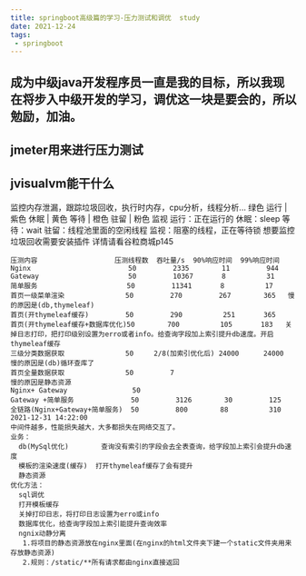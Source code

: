 ```yaml
---
title: springboot高级篇的学习-压力测试和调优  study
date: 2021-12-24 
tags:
 - springboot
---
```

## 成为中级java开发程序员一直是我的目标，所以我现在将步入中级开发的学习，调优这一块是要会的，所以勉励，加油。
## jmeter用来进行压力测试
## jvisualvm能干什么
监控内存泄漏，跟踪垃圾回收，执行时内存，cpu分析，线程分析...
绿色 运行 | 紫色 休眠 | 黄色 等待 | 橙色 驻留 | 粉色 监视
运行：正在运行的
休眠：sleep 
等待：wait
驻留：线程池里面的空闲线程
监视：阻塞的线程，正在等待锁
想要监控垃圾回收需要安装插件   详情请看谷粒商城p145
```
压测内容                   压测线程数  吞吐量/s  90%响应时间  99%响应时间
Nginx                        50         2335        11         944
Gateway                      50         10367       8          31
简单服务                      50         11341       8          17
首页一级菜单渲染               50         270         267        365   慢的原因是(db,thymeleaf)
首页(开thymeleaf缓存)         50         290          251       365
首页(开thymeleaf缓存+数据库优化)50        700          105       183   关掉日志打印，把打印级别设置为erro或者info。给查询字段加上索引提升db速度。开启thymeleaf缓存
三级分类数据获取               50     2/8(加索引优化后) 24000      24000   慢的原因是(db)循环查库了
首页全量数据获取               50         7                                慢的原因是静态资源
Nginx+ Gateway                50         
Gateway +简单服务              50         3126        30         125
全链路(Nginx+Gateway+简单服务)  50         800        88          310
2021-12-31 14:22:00
中间件越多，性能损失越大，大多都损失在网络交互了。 
业务：
  db(MySql优化)        查询没有索引的字段会去全表查询，给字段加上索引会提升db速度
  模板的渲染速度(缓存)  打开thymeleaf缓存了会有提升
  静态资源
优化方法：
  sql调优
  打开模板缓存
  关掉打印日志，将打印日志设置为erro或info
  数据库优化，给查询字段加上索引能提升查询效率
  ngnix动静分离
   1.将项目的静态资源放在nginx里面(在nginx的html文件夹下建一个static文件夹用来存放静态资源)
   2.规则：/static/**所有请求都由nginx直接返回
```

